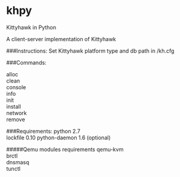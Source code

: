 khpy
=======

Kittyhawk in Python

A client-server implementation of Kittyhawk

###Instructions: 
Set Kittyhawk platform type and db path in /kh.cfg


###Commands: 

alloc  
clean   
console   
info  
init  
install  
network  
remove  


###Requirements: 
python 2.7  
lockfile 0.10
python-daemon 1.6 (optional)

#####Qemu modules requirements 
qemu-kvm  
brctl  
dnsmasq  
tunctl  

